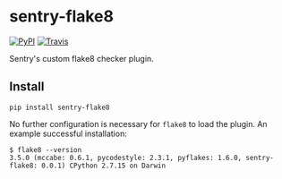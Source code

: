# sentry-flake8

[![PyPI](https://img.shields.io/pypi/v/sentry-flake8.svg)](https://pypi.org/project/sentry-flake8)
[![Travis](https://img.shields.io/travis/com/getsentry/sentry-flake8.svg)](https://travis-ci.com/getsentry/sentry-flake8)


Sentry's custom flake8 checker plugin.


## Install

`pip install sentry-flake8`

No further configuration is necessary for `flake8` to load the plugin. An example successful installation:

```
$ flake8 --version
3.5.0 (mccabe: 0.6.1, pycodestyle: 2.3.1, pyflakes: 1.6.0, sentry-flake8: 0.0.1) CPython 2.7.15 on Darwin
```
